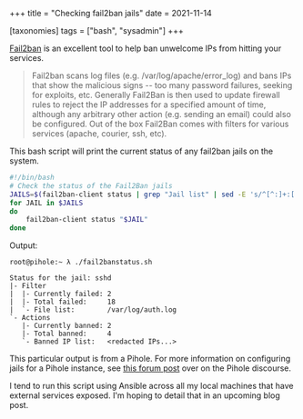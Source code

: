 +++
title = "Checking fail2ban jails"
date = 2021-11-14

[taxonomies]
tags = ["bash", "sysadmin"]
+++

[Fail2ban](https://www.fail2ban.org/wiki/index.php/Main_Page) is an excellent tool to help ban unwelcome IPs from hitting your services.

> Fail2ban scans log files (e.g. /var/log/apache/error_log) and bans IPs that show the malicious signs -- too many password failures, seeking for exploits, etc. Generally Fail2Ban is then used to update firewall rules to reject the IP addresses for a specified amount of time, although any arbitrary other action (e.g. sending an email) could also be configured. Out of the box Fail2Ban comes with filters for various services (apache, courier, ssh, etc).

This bash script will print the current status of any fail2ban jails on the system.

```bash
#!/bin/bash
# Check the status of the Fail2Ban jails
JAILS=$(fail2ban-client status | grep "Jail list" | sed -E 's/^[^:]+:[ \t]+//' | sed 's/,//g')
for JAIL in $JAILS
do
    fail2ban-client status "$JAIL"
done
```

Output:

```text
root@pihole:~ λ ./fail2banstatus.sh

Status for the jail: sshd
|- Filter
|  |- Currently failed: 2
|  |- Total failed:     18
|  `- File list:        /var/log/auth.log
`- Actions
   |- Currently banned: 2
   |- Total banned:     4
   `- Banned IP list:   <redacted IPs...>
```

This particular output is from a Pihole. For more information on configuring jails for a Pihole instance, see [this forum post](https://discourse.pi-hole.net/t/securing-pihole/1155/7) over on the Pihole discourse.

I tend to run this script using Ansible across all my local machines that have external services exposed. I'm hoping to detail that in an upcoming blog post.
